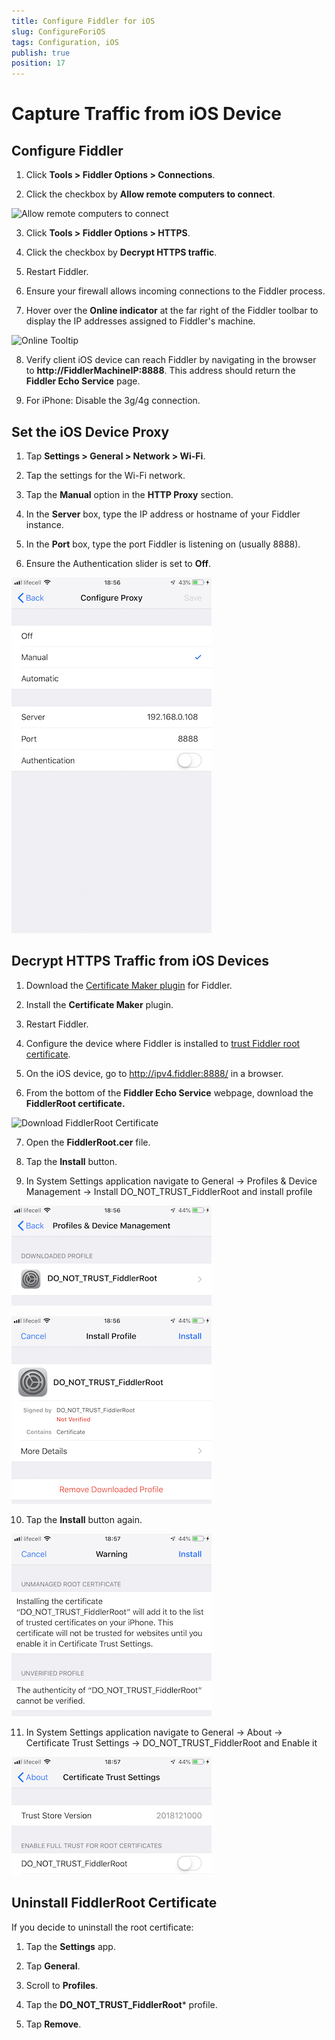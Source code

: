 ```yaml
---
title: Configure Fiddler for iOS
slug: ConfigureForiOS
tags: Configuration, iOS
publish: true
position: 17
---
```


Capture Traffic from iOS Device
===============================

Configure Fiddler
-----------------

1. Click **Tools > Fiddler Options > Connections**.

2. Click the checkbox by **Allow remote computers to connect**.

 ![Allow remote computers to connect][1]

3. Click **Tools > Fiddler Options > HTTPS**. 

4. Click the checkbox by **Decrypt HTTPS traffic**.

5. Restart Fiddler.

6. Ensure your firewall allows incoming connections to the Fiddler process.

7. Hover over the **Online indicator** at the far right of the Fiddler toolbar to display the IP addresses assigned to Fiddler's machine.

 ![Online Tooltip][2]

8. Verify client iOS device can reach Fiddler by navigating in the browser to **http://FiddlerMachineIP:8888**. This address should return the **Fiddler Echo Service** page.

9. For iPhone: Disable the 3g/4g connection.

Set the iOS Device Proxy
------------------------

1. Tap **Settings > General > Network > Wi-Fi**.

2. Tap the settings for the Wi-Fi network.

3. Tap the **Manual** option in the **HTTP Proxy** section. 

4. In the **Server** box, type the IP address or hostname of your Fiddler instance. 

5. In the **Port** box, type the port Fiddler is listening on (usually 8888). 

6. Ensure the Authentication slider is set to **Off**.

 ![iOS Proxy Settings][3]

Decrypt HTTPS Traffic from iOS Devices
--------------------------------------

1. Download the [Certificate Maker plugin][8] for Fiddler.

2. Install the **Certificate Maker** plugin.

3. Restart Fiddler.

4. Configure the device where Fiddler is installed to [trust Fiddler root certificate][4].

5. On the iOS device, go to http://ipv4.fiddler:8888/ in a browser.

6. From the bottom of the **Fiddler Echo Service** webpage, download the **FiddlerRoot certificate.**

 ![Download FiddlerRoot Certificate][5]

7. Open the **FiddlerRoot.cer** file.

8. Tap the **Install** button.

9. In System Settings application navigate to General -> Profiles & Device Management -> Install DO_NOT_TRUST_FiddlerRoot and install profile

 ![SelectProfile][9]
 
 ![InstallProfileIntoSystem.png][10]

10. Tap the **Install** button again.

 ![Warning][7]

11. In System Settings application navigate to General -> About -> Certificate Trust Settings -> DO_NOT_TRUST_FiddlerRoot and Enable it

 ![EnableProfile][11]
 

Uninstall FiddlerRoot Certificate
---------------------------------

If you decide to uninstall the root certificate:

1. Tap the **Settings** app.

2. Tap **General**.

3. Scroll to **Profiles**.

4. Tap the **DO_NOT_TRUST_FiddlerRoot*** profile.

5. Tap **Remove**.

[1]: ../../images/ConfigureForiOS/AllowRemoteComputersToConnect.png
[2]: ../../images/ConfigureForiOS/OnlineTooltip.png
[3]: ../../images/ConfigureForiOS/iOSProxySettings.png
[4]: ./TrustFiddlerRootCert
[5]: ../../images/ConfigureForiOS/DownloadFiddlerRootCert.png
[6]: ../../images/ConfigureForiOS/InstallProfile.png
[7]: ../../images/ConfigureForiOS/Warning.png
[8]: http://fiddler2.com/add-ons
[9]: ../../images/ConfigureForiOS/SelectProfile.png
[10]: ../../images/ConfigureForiOS/InstallProfileIntoSystem.png
[11]: ../../images/ConfigureForiOS/EnableProfile.png
